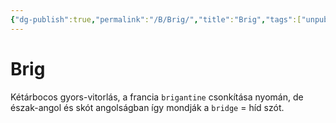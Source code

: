 ```yaml
---
{"dg-publish":true,"permalink":"/B/Brig/","title":"Brig","tags":["unpublishit"],"created":"2023-11-29T01:59","updated":"2023-12-15T01:51"}
---
```



# Brig

Kétárbocos gyors-vitorlás, a francia `brigantine` csonkítása nyomán, de észak-angol és skót angolságban így mondják a `bridge` = híd szót.   